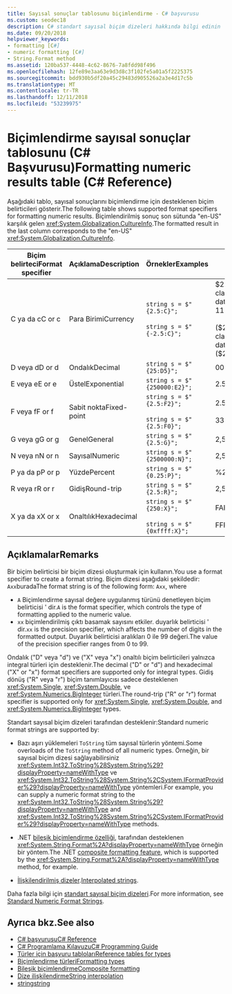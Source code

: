 ```yaml
---
title: Sayısal sonuçlar tablosunu biçimlendirme - C# başvurusu
ms.custom: seodec18
description: C# standart sayısal biçim dizeleri hakkında bilgi edinin
ms.date: 09/20/2018
helpviewer_keywords:
- formatting [C#]
- numeric formatting [C#]
- String.Format method
ms.assetid: 120ba537-4448-4c62-8676-7a8fdd98f496
ms.openlocfilehash: 12fe89e3aa63e9d3d8c3f102fe5a01a5f2225375
ms.sourcegitcommit: bdd930b5df20a45c29483d905526a2a3e4d17c5b
ms.translationtype: MT
ms.contentlocale: tr-TR
ms.lasthandoff: 12/11/2018
ms.locfileid: "53239975"
---
```

# <a name="formatting-numeric-results-table-c-reference"></a><span data-ttu-id="c1c9f-103">Biçimlendirme sayısal sonuçlar tablosunu (C# Başvurusu)</span><span class="sxs-lookup"><span data-stu-id="c1c9f-103">Formatting numeric results table (C# Reference)</span></span>

<span data-ttu-id="c1c9f-104">Aşağıdaki tablo, sayısal sonuçlarını biçimlendirme için desteklenen biçim belirticileri gösterir.</span><span class="sxs-lookup"><span data-stu-id="c1c9f-104">The following table shows supported format specifiers for formatting numeric results.</span></span> <span data-ttu-id="c1c9f-105">Biçimlendirilmiş sonuç son sütunda "en-US" karşılık gelen <xref:System.Globalization.CultureInfo>.</span><span class="sxs-lookup"><span data-stu-id="c1c9f-105">The formatted result in the last column corresponds to the "en-US" <xref:System.Globalization.CultureInfo>.</span></span>

|<span data-ttu-id="c1c9f-106">Biçim belirteci</span><span class="sxs-lookup"><span data-stu-id="c1c9f-106">Format specifier</span></span>|<span data-ttu-id="c1c9f-107">Açıklama</span><span class="sxs-lookup"><span data-stu-id="c1c9f-107">Description</span></span>|<span data-ttu-id="c1c9f-108">Örnekler</span><span class="sxs-lookup"><span data-stu-id="c1c9f-108">Examples</span></span>|<span data-ttu-id="c1c9f-109">Sonuç</span><span class="sxs-lookup"><span data-stu-id="c1c9f-109">Result</span></span>|  
|----------------------|-----------------|--------------|------------|  
|<span data-ttu-id="c1c9f-110">C ya da c</span><span class="sxs-lookup"><span data-stu-id="c1c9f-110">C or c</span></span>|<span data-ttu-id="c1c9f-111">Para Birimi</span><span class="sxs-lookup"><span data-stu-id="c1c9f-111">Currency</span></span>|`string s = $"{2.5:C}";`<br /><br /> `string s = $"{-2.5:C}";`|<span data-ttu-id="c1c9f-112">$2.50</span><span class="sxs-lookup"><span data-stu-id="c1c9f-112">$2.50</span></span><br /><br /> <span data-ttu-id="c1c9f-113">($2.50)</span><span class="sxs-lookup"><span data-stu-id="c1c9f-113">($2.50)</span></span>|  
|<span data-ttu-id="c1c9f-114">D veya d</span><span class="sxs-lookup"><span data-stu-id="c1c9f-114">D or d</span></span>|<span data-ttu-id="c1c9f-115">Ondalık</span><span class="sxs-lookup"><span data-stu-id="c1c9f-115">Decimal</span></span>|`string s = $"{25:D5}";`|<span data-ttu-id="c1c9f-116">00025</span><span class="sxs-lookup"><span data-stu-id="c1c9f-116">00025</span></span>|  
|<span data-ttu-id="c1c9f-117">E veya e</span><span class="sxs-lookup"><span data-stu-id="c1c9f-117">E or e</span></span>|<span data-ttu-id="c1c9f-118">Üstel</span><span class="sxs-lookup"><span data-stu-id="c1c9f-118">Exponential</span></span>|`string s = $"{250000:E2}";`|<span data-ttu-id="c1c9f-119">2.50E + 005</span><span class="sxs-lookup"><span data-stu-id="c1c9f-119">2.50E+005</span></span>|  
|<span data-ttu-id="c1c9f-120">F veya f</span><span class="sxs-lookup"><span data-stu-id="c1c9f-120">F or f</span></span>|<span data-ttu-id="c1c9f-121">Sabit nokta</span><span class="sxs-lookup"><span data-stu-id="c1c9f-121">Fixed-point</span></span>|`string s = $"{2.5:F2}";`<br /><br /> `string s = $"{2.5:F0}";`|<span data-ttu-id="c1c9f-122">2.50</span><span class="sxs-lookup"><span data-stu-id="c1c9f-122">2.50</span></span><br /><br /> <span data-ttu-id="c1c9f-123">3</span><span class="sxs-lookup"><span data-stu-id="c1c9f-123">3</span></span>|  
|<span data-ttu-id="c1c9f-124">G veya g</span><span class="sxs-lookup"><span data-stu-id="c1c9f-124">G or g</span></span>|<span data-ttu-id="c1c9f-125">Genel</span><span class="sxs-lookup"><span data-stu-id="c1c9f-125">General</span></span>|`string s = $"{2.5:G}";`|<span data-ttu-id="c1c9f-126">2,5</span><span class="sxs-lookup"><span data-stu-id="c1c9f-126">2.5</span></span>|  
|<span data-ttu-id="c1c9f-127">N veya n</span><span class="sxs-lookup"><span data-stu-id="c1c9f-127">N or n</span></span>|<span data-ttu-id="c1c9f-128">Sayısal</span><span class="sxs-lookup"><span data-stu-id="c1c9f-128">Numeric</span></span>|`string s = $"{2500000:N}";`|<span data-ttu-id="c1c9f-129">2,500,000.00</span><span class="sxs-lookup"><span data-stu-id="c1c9f-129">2,500,000.00</span></span>|  
|<span data-ttu-id="c1c9f-130">P ya da p</span><span class="sxs-lookup"><span data-stu-id="c1c9f-130">P or p</span></span>|<span data-ttu-id="c1c9f-131">Yüzde</span><span class="sxs-lookup"><span data-stu-id="c1c9f-131">Percent</span></span>|`string s = $"{0.25:P}";`|<span data-ttu-id="c1c9f-132">%25.00</span><span class="sxs-lookup"><span data-stu-id="c1c9f-132">25.00%</span></span>|  
|<span data-ttu-id="c1c9f-133">R veya r</span><span class="sxs-lookup"><span data-stu-id="c1c9f-133">R or r</span></span>|<span data-ttu-id="c1c9f-134">Gidiş</span><span class="sxs-lookup"><span data-stu-id="c1c9f-134">Round-trip</span></span>|`string s = $"{2.5:R}";`|<span data-ttu-id="c1c9f-135">2,5</span><span class="sxs-lookup"><span data-stu-id="c1c9f-135">2.5</span></span>|  
|<span data-ttu-id="c1c9f-136">X ya da x</span><span class="sxs-lookup"><span data-stu-id="c1c9f-136">X or x</span></span>|<span data-ttu-id="c1c9f-137">Onaltılık</span><span class="sxs-lookup"><span data-stu-id="c1c9f-137">Hexadecimal</span></span>|`string s = $"{250:X}";`<br /><br /> `string s = $"{0xffff:X}";`|<span data-ttu-id="c1c9f-138">FA</span><span class="sxs-lookup"><span data-stu-id="c1c9f-138">FA</span></span><br /><br /> <span data-ttu-id="c1c9f-139">FFFF</span><span class="sxs-lookup"><span data-stu-id="c1c9f-139">FFFF</span></span>|  

## <a name="remarks"></a><span data-ttu-id="c1c9f-140">Açıklamalar</span><span class="sxs-lookup"><span data-stu-id="c1c9f-140">Remarks</span></span>

<span data-ttu-id="c1c9f-141">Bir biçim belirticisi bir biçim dizesi oluşturmak için kullanın.</span><span class="sxs-lookup"><span data-stu-id="c1c9f-141">You use a format specifier to create a format string.</span></span> <span data-ttu-id="c1c9f-142">Biçim dizesi aşağıdaki şekildedir: `Axx`burada</span><span class="sxs-lookup"><span data-stu-id="c1c9f-142">The format string is of the following form: `Axx`, where</span></span>

- <span data-ttu-id="c1c9f-143">`A` Biçimlendirme sayısal değere uygulanmış türünü denetleyen biçim belirticisi ' dir.</span><span class="sxs-lookup"><span data-stu-id="c1c9f-143">`A` is the format specifier, which controls the type of formatting applied to the numeric value.</span></span>
- <span data-ttu-id="c1c9f-144">`xx` biçimlendirilmiş çıktı basamak sayısını etkiler. duyarlık belirticisi ' dir.</span><span class="sxs-lookup"><span data-stu-id="c1c9f-144">`xx` is the precision specifier, which affects the number of digits in the formatted output.</span></span> <span data-ttu-id="c1c9f-145">Duyarlık belirticisi aralıkları 0 ile 99 değeri.</span><span class="sxs-lookup"><span data-stu-id="c1c9f-145">The value of the precision specifier ranges from 0 to 99.</span></span>

<span data-ttu-id="c1c9f-146">Ondalık ("D" veya "d") ve ("X" veya "x") onaltılı biçim belirticileri yalnızca integral türleri için desteklenir.</span><span class="sxs-lookup"><span data-stu-id="c1c9f-146">The decimal ("D" or "d") and hexadecimal ("X" or "x") format specifiers are supported only for integral types.</span></span> <span data-ttu-id="c1c9f-147">Gidiş dönüş ("R" veya "r") biçim tanımlayıcısı sadece desteklenen <xref:System.Single>, <xref:System.Double>, ve <xref:System.Numerics.BigInteger> türleri.</span><span class="sxs-lookup"><span data-stu-id="c1c9f-147">The round-trip ("R" or "r") format specifier is supported only for <xref:System.Single>, <xref:System.Double>, and <xref:System.Numerics.BigInteger> types.</span></span>

<span data-ttu-id="c1c9f-148">Standart sayısal biçim dizeleri tarafından desteklenir:</span><span class="sxs-lookup"><span data-stu-id="c1c9f-148">Standard numeric format strings are supported by:</span></span>

- <span data-ttu-id="c1c9f-149">Bazı aşırı yüklemeleri `ToString` tüm sayısal türlerin yöntemi.</span><span class="sxs-lookup"><span data-stu-id="c1c9f-149">Some overloads of the `ToString` method of all numeric types.</span></span> <span data-ttu-id="c1c9f-150">Örneğin, bir sayısal biçim dizesi sağlayabilirsiniz <xref:System.Int32.ToString%28System.String%29?displayProperty=nameWithType> ve <xref:System.Int32.ToString%28System.String%2CSystem.IFormatProvider%29?displayProperty=nameWithType> yöntemleri.</span><span class="sxs-lookup"><span data-stu-id="c1c9f-150">For example, you can supply a numeric format string to the <xref:System.Int32.ToString%28System.String%29?displayProperty=nameWithType> and <xref:System.Int32.ToString%28System.String%2CSystem.IFormatProvider%29?displayProperty=nameWithType> methods.</span></span>

- <span data-ttu-id="c1c9f-151">.NET [bileşik biçimlendirme özelliği](../../../standard/base-types/composite-formatting.md), tarafından desteklenen <xref:System.String.Format%2A?displayProperty=nameWithType> örneğin bir yöntem.</span><span class="sxs-lookup"><span data-stu-id="c1c9f-151">The .NET [composite formatting feature](../../../standard/base-types/composite-formatting.md), which is supported by the <xref:System.String.Format%2A?displayProperty=nameWithType> method, for example.</span></span>

- <span data-ttu-id="c1c9f-152">[İlişkilendirilmiş dizeler](../tokens/interpolated.md).</span><span class="sxs-lookup"><span data-stu-id="c1c9f-152">[Interpolated strings](../tokens/interpolated.md).</span></span>

<span data-ttu-id="c1c9f-153">Daha fazla bilgi için [standart sayısal biçim dizeleri](../../../standard/base-types/standard-numeric-format-strings.md).</span><span class="sxs-lookup"><span data-stu-id="c1c9f-153">For more information, see [Standard Numeric Format Strings](../../../standard/base-types/standard-numeric-format-strings.md).</span></span>

## <a name="see-also"></a><span data-ttu-id="c1c9f-154">Ayrıca bkz.</span><span class="sxs-lookup"><span data-stu-id="c1c9f-154">See also</span></span>

- [<span data-ttu-id="c1c9f-155">C# başvurusu</span><span class="sxs-lookup"><span data-stu-id="c1c9f-155">C# Reference</span></span>](../index.md)
- [<span data-ttu-id="c1c9f-156">C# Programlama Kılavuzu</span><span class="sxs-lookup"><span data-stu-id="c1c9f-156">C# Programming Guide</span></span>](../../programming-guide/index.md)
- [<span data-ttu-id="c1c9f-157">Türler için başvuru tabloları</span><span class="sxs-lookup"><span data-stu-id="c1c9f-157">Reference tables for types</span></span>](reference-tables-for-types.md)
- [<span data-ttu-id="c1c9f-158">Biçimlendirme türleri</span><span class="sxs-lookup"><span data-stu-id="c1c9f-158">Formatting types</span></span>](../../../standard/base-types/formatting-types.md)
- [<span data-ttu-id="c1c9f-159">Bileşik biçimlendirme</span><span class="sxs-lookup"><span data-stu-id="c1c9f-159">Composite formatting</span></span>](../../../standard/base-types/composite-formatting.md)
- [<span data-ttu-id="c1c9f-160">Dize ilişkilendirme</span><span class="sxs-lookup"><span data-stu-id="c1c9f-160">String interpolation</span></span>](../tokens/interpolated.md)
- [<span data-ttu-id="c1c9f-161">string</span><span class="sxs-lookup"><span data-stu-id="c1c9f-161">string</span></span>](string.md)
